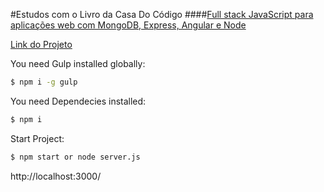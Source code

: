 #Estudos com o Livro da Casa Do Código
####[Full stack JavaScript para aplicações web com MongoDB, Express, Angular e Node](https://www.casadocodigo.com.br/products/livro-mean)

[Link do Projeto]()

You need Gulp installed globally:

```sh
$ npm i -g gulp
```

You need Dependecies installed:

```sh
$ npm i
```

Start Project:

```sh
$ npm start or node server.js
```

http://localhost:3000/



